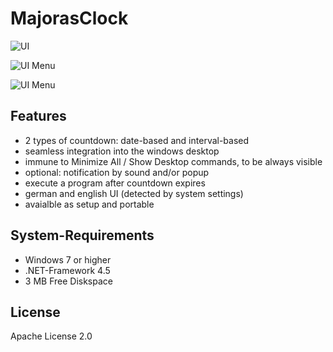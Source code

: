 # MajorasClock

![UI](http://blog.recursivebytes.com/screenshots/ui.png "UI showing countdowns")

![UI Menu](http://blog.recursivebytes.com/screenshots/ui_menu.png "When moving the mouse over the UI several options can be selected")

![UI Menu](http://blog.recursivebytes.com/screenshots/ui_notify.png "Visual notification when timer expires, including options to reset the timer or delay it a certain amount of time")

## Features

* 2 types of countdown: date-based and interval-based
* seamless integration into the windows desktop
* immune to Minimize All / Show Desktop commands, to be always visible
* optional: notification by sound and/or popup
* execute a program after countdown expires
* german and english UI (detected by system settings)
* avaialble as setup and portable

## System-Requirements

* Windows 7 or higher
* .NET-Framework 4.5
* 3 MB Free Diskspace

## License 

Apache License 2.0
